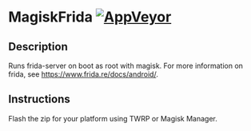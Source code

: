 # MagiskFrida [![AppVeyor](https://img.shields.io/appveyor/ci/AeonLucid/MagiskFrida/master.svg?maxAge=60)](https://ci.appveyor.com/project/AeonLucid/MagiskFrida)

## Description

Runs frida-server on boot as root with magisk.
For more information on frida, see https://www.frida.re/docs/android/.

## Instructions

Flash the zip for your platform using TWRP or Magisk Manager.